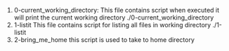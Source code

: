 1. 0-current_working_directory: This file contains script when executed it will print the current working directory
./0-current_working_directory
2. 1-listit This file contains script for listing all files in working directory
./1-listit
3. 2-bring_me_home this script is used to take to home directory 
